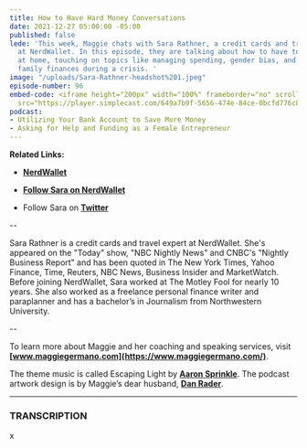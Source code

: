 ```yaml
---
title: How to Have Hard Money Conversations
date: 2021-12-27 05:00:00 -05:00
published: false
lede: 'This week, Maggie chats with Sara Rathner, a credit cards and travel expert
  at NerdWallet. In this episode, they are talking about how to have tough money discussions
  at home, touching on topics like managing spending, gender bias, and discussing
  family finances during a crisis. '
image: "/uploads/Sara-Rathner-headshot%201.jpeg"
episode-number: 96
embed-code: <iframe height="200px" width="100%" frameborder="no" scrolling="no" seamless
  src="https://player.simplecast.com/649a7b9f-5656-474e-84ce-0bcfd776c896?dark=false"></iframe>
podcast:
- Utilizing Your Bank Account to Save More Money
- Asking for Help and Funding as a Female Entrepreneur
---
```


**Related Links:**

* **[NerdWallet](https://www.nerdwallet.com/)**

* **[Follow Sara on NerdWallet](https://www.nerdwallet.com/blog/author/srathner/)**

* Follow Sara on **[Twitter](https://twitter.com/SaraKRathner)**

--

Sara Rathner is a credit cards and travel expert at NerdWallet. She's appeared on the "Today" show, "NBC Nightly News" and CNBC's "Nightly Business Report" and has been quoted in The New York Times, Yahoo Finance, Time, Reuters, NBC News, Business Insider and MarketWatch. Before joining NerdWallet, Sara worked at The Motley Fool for nearly 10 years. She also worked as a freelance personal finance writer and paraplanner and has a bachelor’s in Journalism from Northwestern University.

--

To learn more about Maggie and her coaching and speaking services, visit **[www.maggiegermano.com](https://www.maggiegermano.com/)**.

The theme music is called Escaping Light by **[Aaron Sprinkle](http://aaronsprinklemusic.com/)**. The podcast artwork design is by Maggie’s dear husband, **[Dan Rader](https://danrdesign.com/)**.

---

### TRANSCRIPTION

x